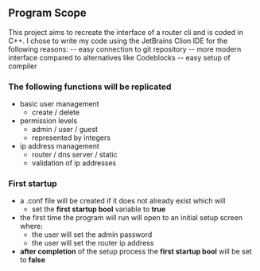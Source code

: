 ## Program Scope
This project aims to recreate the interface of a router cli and is coded in C++. 
I chose to write my code using the JetBrains Clion IDE for the following reasons:
-- easy connection to git repository
-- more modern interface compared to alternatives like Codeblocks
-- easy setup of compiler

### The following functions will be replicated
- basic user management
  + create / delete
- permission levels
  + admin / user / guest
  + represented by integers
- ip address management
  + router / dns server / static
  + validation of ip addresses

### First startup
- a .conf file will be created if it does not already exist which will
    + set the **first startup bool** variable to **true**
- the first time the program will run will open to an initial setup screen where:
    + the user will set the admin password
    + the user will set the router ip address
- **after completion** of the setup process the **first startup bool** will be set to **false**


